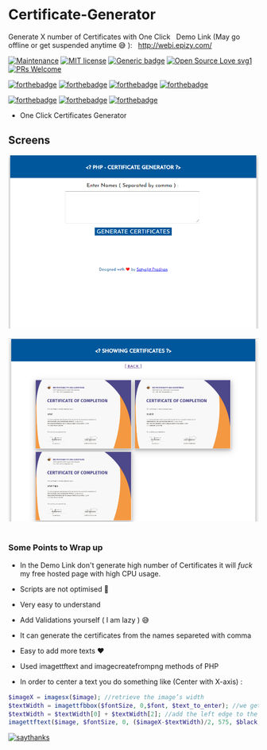 # Certificate-Generator
Generate X number of Certificates with One Click &nbsp;
Demo Link (May go offline or get suspended anytime 😅 ): &nbsp;
http://webi.epizy.com/ 

[![Maintenance](https://img.shields.io/badge/Maintained%3F-YES-blueviolet.svg)](#)
[![MIT license](https://img.shields.io/badge/License-MIT-blue.svg)](LICENSE)
[![Generic badge](https://img.shields.io/badge/Stable-YES-<COLOR>.svg)](#)
[![Open Source Love svg1](https://badges.frapsoft.com/os/v1/open-source.svg?v=103)](#)
[![PRs Welcome](https://img.shields.io/badge/PRs-welcome-brightgreen.svg?style=flat-square)](#)

[![forthebadge](https://forthebadge.com/images/badges/made-with-java.svg)](#)
[![forthebadge](https://forthebadge.com/images/badges/built-with-love.svg)](#)
[![forthebadge](https://forthebadge.com/images/badges/built-for-android.svg)](#)
[![forthebadge](https://forthebadge.com/images/badges/makes-people-smile.svg)](#)

[![forthebadge](https://forthebadge.com/images/badges/winter-is-coming.svg)](#)
[![forthebadge](https://forthebadge.com/images/badges/powered-by-oxygen.svg)](#)
[![forthebadge](https://forthebadge.com/images/badges/ages-12.svg)](#)

* One Click Certificates Generator 

## Screens

<img src="/Screenshots/ss1.png" />&nbsp;
<img src="/Screenshots/ss2.png" />&nbsp;

### Some Points to Wrap up

* In the Demo Link don't generate high number of Certificates it will *fuck* my free hosted page with high CPU usage.
* Scripts are not optimised 🥱
* Very easy to understand 
* Add Validations yourself ( I am lazy ) 😅
* It can generate the certificates from the names separeted with comma
* Easy to add more texts ❤
* Used imagettftext and imagecreatefrompng methods of PHP

* In order to center a text you do something like (Center with X-axis) :

```php
$imageX = imagesx($image); //retrieve the image’s width
$textWidth = imagettfbbox($fontSize, 0,$font, $text_to_enter); //we get the edges of the text
$textWidth = $textWidth[0] + $textWidth[2]; //add the left edge to the right edge to get the text’s width
imagettftext($image, $fontSize, 0, ($imageX-$textWidth)/2, 575, $black, $font, $text_to_enter); //Wrtie with the X position
```


[![saythanks](https://img.shields.io/badge/say-thanks-ff69b4.svg)](https://linkedin.com/in/satyajiit/)
